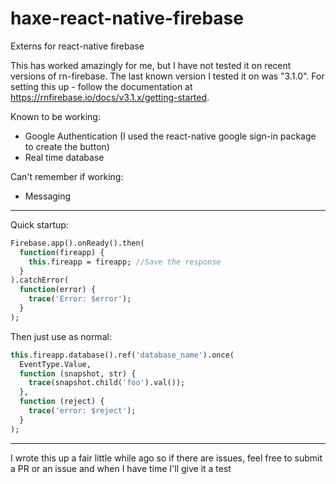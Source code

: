 # haxe-react-native-firebase
Externs for react-native firebase

This has worked amazingly for me, but I have not tested it on recent versions of rn-firebase. The last known version I tested it on was "3.1.0". For setting this up - follow the documentation at <https://rnfirebase.io/docs/v3.1.x/getting-started>.

Known to be working:
- Google Authentication (I used the react-native google sign-in package to create the button)
- Real time database

Can't remember if working:
- Messaging

---
Quick startup:
```haxe
Firebase.app().onReady().then(
  function(fireapp) {
    this.fireapp = fireapp; //Save the response
  }
).catchError(
  function(error) {
    trace('Error: $error');
  }
);
```

Then just use as normal:

```haxe
this.fireapp.database().ref('database_name').once(
  EventType.Value,
  function (snapshot, str) {
    trace(snapshot.child('foo').val());
  },
  function (reject) {
    trace('error: $reject');
  }
);
```
---



I wrote this up a fair little while ago so if there are issues, feel free to submit a PR or an issue and when I have time I'll give it a test
